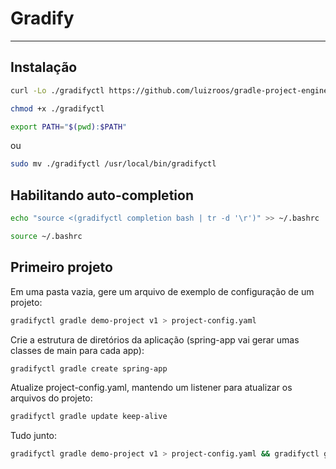 # Gradify

---

## Instalação

```bash
curl -Lo ./gradifyctl https://github.com/luizroos/gradle-project-engine/blob/main/client-tool/gradifyctl
```

```bash  
chmod +x ./gradifyctl
```

```bash  
export PATH="$(pwd):$PATH"
```

ou 

```bash
sudo mv ./gradifyctl /usr/local/bin/gradifyctl
```

## Habilitando auto-completion

```bash
echo "source <(gradifyctl completion bash | tr -d '\r')" >> ~/.bashrc
```

```bash
source ~/.bashrc
```

## Primeiro projeto

Em uma pasta vazia, gere um arquivo de exemplo de configuração de um projeto:

```bash
gradifyctl gradle demo-project v1 > project-config.yaml
```

Crie a estrutura de diretórios da aplicação (spring-app vai gerar umas classes de main para cada app):

```bash
gradifyctl gradle create spring-app
```

Atualize project-config.yaml, mantendo um listener para atualizar os arquivos do projeto:

```bash
gradifyctl gradle update keep-alive
```

Tudo junto:

```bash
gradifyctl gradle demo-project v1 > project-config.yaml && gradifyctl gradle create spring-app && gradifyctl gradle update keep-alive
```